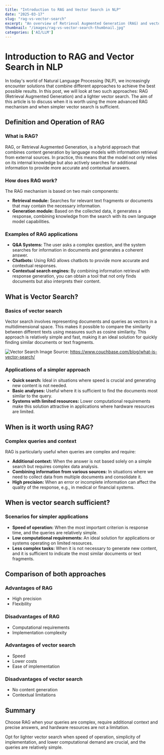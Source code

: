 ```yaml
---
title: "Introduction to RAG and Vector Search in NLP"
date: "2025-03-17"
slug: "rag-vs-vector-search"
excerpt: "An overview of Retrieval Augmented Generation (RAG) and vector search in Natural Language Processing, discussing when to use each approach."
thumbnail: "/images/rag-vs-vector-search-thumbnail.jpg"
categories: ['AI/LLM']
---
```


# Introduction to RAG and Vector Search in NLP

In today's world of Natural Language Processing (NLP), we increasingly encounter solutions that combine different approaches to achieve the best possible results. In this post, we will look at two such approaches: RAG (Retrieval Augmented Generation) and a lighter vector search. The aim of this article is to discuss when it is worth using the more advanced RAG mechanism and when simpler vector search is sufficient.

## Definition and Operation of RAG

### What is RAG?
RAG, or Retrieval Augmented Generation, is a hybrid approach that combines content generation by language models with information retrieval from external sources. In practice, this means that the model not only relies on its internal knowledge but also actively searches for additional information to provide more accurate and contextual answers.

### How does RAG work?
The RAG mechanism is based on two main components:

* **Retrieval module:** Searches for relevant text fragments or documents that may contain the necessary information.
* **Generation module:** Based on the collected data, it generates a response, combining knowledge from the search with its own language model capabilities.

### Examples of RAG applications
* **Q\&A Systems:** The user asks a complex question, and the system searches for information in documents and generates a coherent answer.
* **Chatbots:** Using RAG allows chatbots to provide more accurate and contextual responses.
* **Contextual search engines:** By combining information retrieval with response generation, you can obtain a tool that not only finds documents but also interprets their content.

## What is Vector Search?

### Basics of vector search
Vector search involves representing documents and queries as vectors in a multidimensional space. This makes it possible to compare the similarity between different texts using measures such as cosine similarity. This approach is relatively simple and fast, making it an ideal solution for quickly finding similar documents or text fragments.

![Vector Search Image](/images/rag_vs_vector_search.png)
Source: https://www.couchbase.com/blog/what-is-vector-search/

### Applications of a simpler approach
* **Quick search:** Ideal in situations where speed is crucial and generating new content is not needed.
* **Basic analyses:** Useful where it is sufficient to find the documents most similar to the query.
* **Systems with limited resources:** Lower computational requirements make this solution attractive in applications where hardware resources are limited.

## When is it worth using RAG?

### Complex queries and context
RAG is particularly useful when queries are complex and require:

* **Additional context:** When the answer is not based solely on a simple search but requires complex data analysis.
* **Combining information from various sources:** In situations where we need to collect data from multiple documents and consolidate it.
* **High precision:** When an error or incomplete information can affect the quality of the response, e.g., in medical or financial systems.

## When is vector search sufficient?

### Scenarios for simpler applications
* **Speed of operation:** When the most important criterion is response time, and the queries are relatively simple.
* **Low computational requirements:** An ideal solution for applications or systems operating on limited resources.
* **Less complex tasks:** When it is not necessary to generate new content, and it is sufficient to indicate the most similar documents or text fragments.

## Comparison of both approaches

### Advantages of RAG
* High precision
* Flexibility

### Disadvantages of RAG
* Computational requirements
* Implementation complexity

### Advantages of vector search
* Speed
* Lower costs
* Ease of implementation

### Disadvantages of vector search
* No content generation
* Contextual limitations

## Summary
Choose RAG when your queries are complex, require additional context and precise answers, and hardware resources are not a limitation.

Opt for lighter vector search when speed of operation, simplicity of implementation, and lower computational demand are crucial, and the queries are relatively simple.